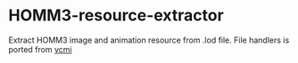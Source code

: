 # HOMM3-resource-extractor
Extract HOMM3 image and animation resource from .lod file.
File handlers is ported from [vcmi](https://github.com/vcmi/vcmi)
